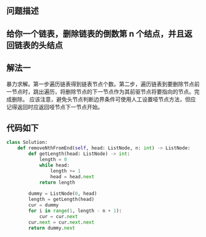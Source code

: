 ## 问题描述
给你一个链表，删除链表的倒数第 n 个结点，并且返回链表的头结点
---
## 解法一
暴力求解。第一步遍历链表得到链表节点个数。第二步，遍历链表到要删除节点前一节点时，跳出遍历，将删除节点的下一节点作为其前驱节点将要指向的节点。完成删除。
应该注意，避免头节点判断边界条件可使用人工设置哑节点方法，但应记得返回时应返回哑节点下一节点开始。
## 代码如下
```python
class Solution:
    def removeNthFromEnd(self, head: ListNode, n: int) -> ListNode:
        def getLength(head: ListNode) -> int:
            length = 0
            while head:
                length += 1
                head = head.next
            return length
        
        dummy = ListNode(0, head)
        length = getLength(head)
        cur = dummy
        for i in range(1, length - n + 1):
            cur = cur.next
        cur.next = cur.next.next
        return dummy.next
```
